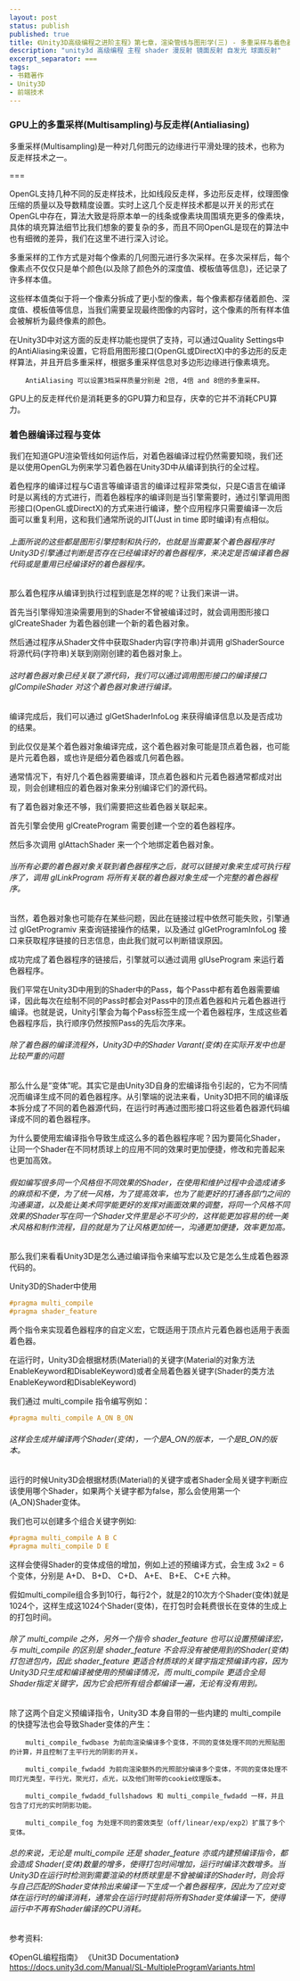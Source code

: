 ```yaml
---
layout: post
status: publish
published: true
title: 《Unity3D高级编程之进阶主程》第七章，渲染管线与图形学(三) - 多重采样与着色器编译原理
description: "unity3d 高级编程 主程 shader 漫反射 镜面反射 自发光 球面反射"
excerpt_separator: ===
tags:
- 书籍著作
- Unity3D
- 前端技术
---
```



### GPU上的多重采样(Multisampling)与反走样(Antialiasing)

多重采样(Multisampling)是一种对几何图元的边缘进行平滑处理的技术，也称为反走样技术之一。

===

OpenGL支持几种不同的反走样技术，比如线段反走样，多边形反走样，纹理图像压缩的质量以及导数精度设置。实时上这几个反走样技术都是以开关的形式在OpenGL中存在，算法大致是将原本单一的线条或像素块周围填充更多的像素块，具体的填充算法细节比我们想象的要复杂的多，而且不同OpenGL是现在的算法中也有细微的差异，我们在这里不进行深入讨论。

多重采样的工作方式是对每个像素的几何图元进行多次采样。在多次采样后，每个像素点不仅仅只是单个颜色(以及除了颜色外的深度值、模板值等信息)，还记录了许多样本值。

这些样本值类似于将一个像素分拆成了更小型的像素，每个像素都存储着颜色、深度值、模板值等信息，当我们需要呈现最终图像的内容时，这个像素的所有样本值会被解析为最终像素的颜色。

在Unity3D中对这方面的反走样功能也提供了支持，可以通过Quality Settings中的AntiAliasing来设置，它将启用图形接口(OpenGL或DirectX)中的多边形的反走样算法，并且开启多重采样，根据多重采样信息对多边形边缘进行像素填充。
		
		AntiAliasing 可以设置3档采样质量分别是 2倍, 4倍 and 8倍的多重采样。

GPU上的反走样代价是消耗更多的GPU算力和显存，庆幸的它并不消耗CPU算力。

### 着色器编译过程与变体

我们在知道GPU渲染管线如何运作后，对着色器编译过程仍然需要知晓，我们还是以使用OpenGL为例来学习着色器在Unity3D中从编译到执行的全过程。

着色程序的编译过程与C语言等编译语言的编译过程非常类似，只是C语言在编译时是以离线的方式进行，而着色器程序的编译则是当引擎需要时，通过引擎调用图形接口(OpenGL或DirectX)的方式来进行编译，整个应用程序只需要编译一次后面可以重复利用，这和我们通常所说的JIT(Just in time 即时编译)有点相似。

###### 上面所说的这些都是图形引擎控制和执行的，也就是当需要某个着色器程序时Unity3D引擎通过判断是否存在已经编译好的着色器程序，来决定是否编译着色器代码或是重用已经编译好的着色器程序。

那么着色程序从编译到执行过程到底是怎样的呢？让我们来讲一讲。

首先当引擎得知渲染需要用到的Shader不曾被编译过时，就会调用图形接口 glCreateShader 为着色器创建一个新的着色器对象。

然后通过程序从Shader文件中获取Shader内容(字符串)并调用 glShaderSource 将源代码(字符串)关联到刚刚创建的着色器对象上。

###### 这时着色器对象已经关联了源代码，我们可以通过调用图形接口的编译接口 glCompileShader 对这个着色器对象进行编译。

编译完成后，我们可以通过 glGetShaderInfoLog 来获得编译信息以及是否成功的结果。

到此仅仅是某个着色器对象编译完成，这个着色器对象可能是顶点着色器，也可能是片元着色器，或也许是细分着色器或几何着色器。

通常情况下，有好几个着色器需要编译，顶点着色器和片元着色器通常都成对出现，则会创建相应的着色器对象来分别编译它们的源代码。

有了着色器对象还不够，我们需要把这些着色器关联起来。

首先引擎会使用 glCreateProgram 需要创建一个空的着色器程序。

然后多次调用 glAttachShader 来一个个地绑定着色器对象。

###### 当所有必要的着色器对象关联到着色器程序之后，就可以链接对象来生成可执行程序了，调用 glLinkProgram 将所有关联的着色器对象生成一个完整的着色器程序。

当然，着色器对象也可能存在某些问题，因此在链接过程中依然可能失败，引擎通过 glGetProgramiv 来查询链接操作的结果，以及通过 glGetProgramInfoLog 接口来获取程序链接的日志信息，由此我们就可以判断错误原因。

成功完成了着色器程序的链接后，引擎就可以通过调用 glUseProgram 来运行着色器程序。

我们平常在Unity3D中用到的Shader中的Pass，每个Pass中都有着色器需要编译，因此每次在绘制不同的Pass时都会对Pass中的顶点着色器和片元着色器进行编译。也就是说，Unity引擎会为每个Pass标签生成一个着色器程序，生成这些着色器程序后，执行顺序仍然按照Pass的先后次序来。

###### 除了着色器的编译流程外，Unity3D中的Shader Varant(变体)在实际开发中也是比较严重的问题

那么什么是“变体”呢。其实它是由Unity3D自身的宏编译指令引起的，它为不同情况而编译生成不同的着色器程序。从引擎端的说法来看，Unity3D把不同的编译版本拆分成了不同的着色器源代码，在运行时再通过图形接口将这些着色器源代码编译成不同的着色器程序。

为什么要使用宏编译指令导致生成这么多的着色器程序呢？因为要简化Shader，让同一个Shader在不同材质球上的应用不同的效果时更加便捷，修改和完善起来也更加高效。

###### 假如编写很多同一个风格但不同效果的Shader，在使用和维护过程中会造成诸多的麻烦和不便，为了统一风格，为了提高效率，也为了能更好的打通各部门之间的沟通渠道，以及能让美术同学能更好的发挥对画面效果的调整，将同一个风格不同效果的Shader写在同一个Shader文件里是必不可少的，这样能更加容易的统一美术风格和制作流程，目的就是为了让风格更加统一，沟通更加便捷，效率更加高。

那么我们来看看Unity3D是怎么通过编译指令来编写宏以及它是怎么生成着色器源代码的。

Unity3D的Shader中使用

``` c
#pragma multi_compile
#pragma shader_feature
```

两个指令来实现着色器程序的自定义宏，它既适用于顶点片元着色器也适用于表面着色器。

在运行时，Unity3D会根据材质(Material)的关键字(Material的对象方法EnableKeyword和DisableKeyword)或者全局着色器关键字(Shader的类方法EnableKeyword和DisableKeyword)

我们通过 multi_compile 指令编写例如：

``` c
#pragma multi_compile A_ON B_ON
```

###### 这样会生成并编译两个Shader(变体)，一个是A_ON的版本，一个是B_ON的版本。

运行的时候Unity3D会根据材质(Material)的关键字或者Shader全局关键字判断应该使用哪个Shader，如果两个关键字都为false，那么会使用第一个(A_ON)Shader变体。

我们也可以创建多个组合关键字例如:

``` c
#pragma multi_compile A B C
#pragma multi_compile D E
```

这样会使得Shader的变体成倍的增加，例如上述的预编译方式，会生成 3x2 = 6 个变体，分别是 A+D、 B+D、 C+D、 A+E、 B+E、 C+E 六种。

假如multi_compile组合多到10行，每行2个，就是2的10次方个Shader(变体)就是1024个，这样生成这1024个Shader(变体)，在打包时会耗费很长在变体的生成上的打包时间。

###### 除了 multi_compile 之外，另外一个指令 shader_feature 也可以设置预编译宏，与 multi_compile 的区别是 shader_feature 不会将没有被使用到的Shader(变体)打包进包内，因此 shader_feature 更适合材质球的关键字指定预编译内容，因为Unity3D只生成和编译被使用的预编译情况，而 multi_compile 更适合全局Shader指定关键字，因为它会把所有组合都编译一遍，无论有没有用到。

除了这两个自定义预编译指令，Unity3D 本身自带的一些内建的 multi_compile 的快捷写法也会导致Shader变体的产生：

		multi_compile_fwdbase 为前向渲染编译多个变体，不同的变体处理不同的光照贴图的计算，并且控制了主平行光的阴影的开关。
		
		multi_compile_fwdadd 为前向渲染额外的光照部分编译多个变体，不同的变体处理不同灯光类型，平行光，聚光灯，点光，以及他们附带的cookie纹理版本。
		
		multi_compile_fwdadd_fullshadows 和 multi_compile_fwdadd 一样，并且包含了灯光的实时阴影功能。
		
		multi_compile_fog 为处理不同的雾效类型（off/linear/exp/exp2）扩展了多个变体。

###### 总的来说，无论是 multi_compile 还是 shader_feature 亦或内建预编译指令，都会造成 Shader(变体)数量的增多，使得打包时间增加，运行时编译次数增多。当Unity3D在运行时检测到需要渲染的材质球里是不曾被编译的Shader时，则会将与自己匹配的Shader变体拎出来编译一下生成一个着色器程序，因此为了应对变体在运行时的编译消耗，通常会在运行时提前将所有Shader变体编译一下，使得运行中不再有Shader编译的CPU消耗。


参考资料:

《OpenGL编程指南》
《Unit3D Documentation》 https://docs.unity3d.com/Manual/SL-MultipleProgramVariants.html
